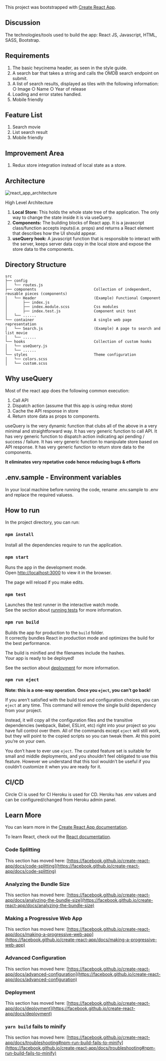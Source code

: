 This project was bootstrapped with [Create React App](https://github.com/facebook/create-react-app).

## Discussion

The technologies/tools used to build the app: React JS, Javascript, HTML, SASS, Bootstrap.

## Requirements

1. The basic ​heycinema​ ​header, as seen in the style guide.
2. A ​search bar​ that takes a string and calls the OMDB search endpoint on submit.
3. A list of ​search results​, displayed as ​tiles​ with the following information: ○ Image ○ Name ○ Year of release
4. Loading and error states handled.
5. Mobile friendly

## Feature List

1. Search movie
2. List search result
3. Mobile friendly

## Improvement Area

1. Redux store integration instead of local state as a store.

## Architecture

![react_app_architecture](https://user-images.githubusercontent.com/4952523/74857238-6c305600-5369-11ea-8b36-4a4c062ce3f3.jpg)

High Level Architecture

1. **Local Store:** This holds the whole state tree of the application. The only way to change the state inside it is via useQuery.
2. **Components:** The building blocks of React app. It is a javascript class/function accepts inputs(i.e. props) and returns a React element that describes how the UI should appear.
3. **useQuery hook:** A javascript function that is responsible to interact with the server, keeps server data copy in the local store and expose the store data to the components.

## Directory Structure

```
src
├── config
│   └── routes.js
├── components                          Collection of independent, reusable pieces (components)
│   └── Header                          (Example) Functional Component                                                    
│       ├── index.js                                                     
│       ├── index.module.scss           Css modules                                                    
│       ├── index.test.js               Component unit test   
│   └── ......  
└── container                           A single web page representation
│   └── Search.js                       (Example) A page to search and list movie 
│   └── ......                       
└── hooks                               Collection of custom hooks
│   └── useQuery.js 
│   └── ......     
└── styles                              Theme configuration
│   └── colors.scss 
│   └── custom.scss                         
```

## Why useQuery

Most of the react app does the following common execution:
1. Call API
2. Dispatch action (assume that this app is using redux store)
3. Cache the API response in store
4. Return store data as props to components.

useQuery is the very dynamic function that clubs all of the above in a very minimal and straightforward way.
It has very generic function to call API.
It has very generic function to dispatch action indicating api pending / success / failure.
It has very generic function to manipulate store based on API response.
It has very generic function to return store data to the components.

**It eliminates very repetative code hence reducing bugs & efforts**

## .env.sample - Environment variables

In your local machine before running the code, rename .env.sample to .env and replace the required valuess.

## How to run

In the project directory, you can run:

### `npm install`

Install all the dependencies require to run the application.

### `npm start`

Runs the app in the development mode.<br />
Open [http://localhost:3000](http://localhost:3000) to view it in the browser.

The page will reload if you make edits.

### `npm test`

Launches the test runner in the interactive watch mode.<br />
See the section about [running tests](https://facebook.github.io/create-react-app/docs/running-tests) for more information.

### `npm run build`

Builds the app for production to the `build` folder.<br />
It correctly bundles React in production mode and optimizes the build for the best performance.

The build is minified and the filenames include the hashes.<br />
Your app is ready to be deployed!

See the section about [deployment](https://facebook.github.io/create-react-app/docs/deployment) for more information.

### `npm run eject`

**Note: this is a one-way operation. Once you `eject`, you can’t go back!**

If you aren’t satisfied with the build tool and configuration choices, you can `eject` at any time. This command will remove the single build dependency from your project.

Instead, it will copy all the configuration files and the transitive dependencies (webpack, Babel, ESLint, etc) right into your project so you have full control over them. All of the commands except `eject` will still work, but they will point to the copied scripts so you can tweak them. At this point you’re on your own.

You don’t have to ever use `eject`. The curated feature set is suitable for small and middle deployments, and you shouldn’t feel obligated to use this feature. However we understand that this tool wouldn’t be useful if you couldn’t customize it when you are ready for it.

## CI/CD

Circle CI is used for CI
Heroku is used for CD. Heroku has .env values and can be configured/changed from Heroku admin panel.

## Learn More

You can learn more in the [Create React App documentation](https://facebook.github.io/create-react-app/docs/getting-started).

To learn React, check out the [React documentation](https://reactjs.org/).

### Code Splitting

This section has moved here: [https://facebook.github.io/create-react-app/docs/code-splitting](https://facebook.github.io/create-react-app/docs/code-splitting)

### Analyzing the Bundle Size

This section has moved here: [https://facebook.github.io/create-react-app/docs/analyzing-the-bundle-size](https://facebook.github.io/create-react-app/docs/analyzing-the-bundle-size)

### Making a Progressive Web App

This section has moved here: [https://facebook.github.io/create-react-app/docs/making-a-progressive-web-app](https://facebook.github.io/create-react-app/docs/making-a-progressive-web-app)

### Advanced Configuration

This section has moved here: [https://facebook.github.io/create-react-app/docs/advanced-configuration](https://facebook.github.io/create-react-app/docs/advanced-configuration)

### Deployment

This section has moved here: [https://facebook.github.io/create-react-app/docs/deployment](https://facebook.github.io/create-react-app/docs/deployment)

### `yarn build` fails to minify

This section has moved here: [https://facebook.github.io/create-react-app/docs/troubleshooting#npm-run-build-fails-to-minify](https://facebook.github.io/create-react-app/docs/troubleshooting#npm-run-build-fails-to-minify)
